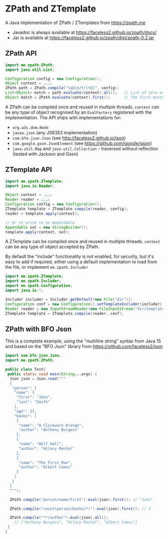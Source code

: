 # ZPath and ZTemplate

A Java implementation of ZPath / ZTemplates from <a href="https://zpath.me">https://zpath.me</a>

* Javadoc is always available at <a href="https://faceless2.github.io/zpath/docs/">https://faceless2.github.io/zpath/docs/</a>
* Jar is available at <a href="https://faceless2.github.io/zpath/dist/zpath-0.2.jar">https://faceless2.github.io/zpath/dist/zpath-0.2.jar</a>

## ZPath API
```java
import me.zpath.ZPath;
import java.util.List;

Configuration config = new Configuration();
Object context = ...;
ZPath path = ZPath.compile("table/tr[td]", config);
List<Object> match = path.evaluate(context).all();   // List of zero or more matches
Object match = ZPath.evaluate(context).first();      // The first match, or null if none
```

A ZPath can be compiled once and reused in multiple threads.
`context` can be any type of object recognised by an `EvalFactory` registered with the implementation. The API ships with implementations for:

* `org.w3c.dom.Node`
* `javax.json` (any JSR353 implementation)
* `com.bfo.json.Json` (see http://faceless2.github.io/json)
* `com.google.gson.JsonElement` (see https://github.com/google/gson)
* `java.util.Map` and `java.util.Collection` - traversed without reflection (tested with Jackson and Gson)


## ZTemplate API
```java
import me.zpath.ZTemplate;
import java.io.Reader;

Object context = ...;
Reader reader = ...;
Configuration config = new Configuration();
ZTemplate template = ZTemplate.compile(reader, config);
reader = template.apply(context);

// Or to write to an Appendable
Appendable out = new StringBuilder();
template.apply(context, out);
```

A ZTemplate can be compiled once and reused in multiple threads.
`context` can be any type of object accepted by ZPath.

By default the "include" functionality is not enabled, for security, but it's
easy to add if required, either using a default implementation to load from the
file, or implement <code>me.zpath.Includer</code>

```java
import me.zpath.ZTemplate;
import me.zpath.Includer;
import me.zpath.Configuration;
import java.io.*;

Includer includer = Includer.getDefault(new File("dir"));
Configuration conf = new Configuration().setTemplateIncluder(includer);
Reader reader = new InputStreamReader(new FileInputStream("dir/template.zt"), "UTF-8");
ZTemplate template = ZTemplate.compile(reader, conf);
```

## ZPath with BFO Json
This is a complete example, using the "multiline string" syntax from Java 15 and based
on the "BFO Json" library from https://github.com/faceless2/json
```java
import com.bfo.json.Json;
import me.zpath.ZPath;

public class Test{
 public static void main(String...args) {
  Json json = Json.read("""
  {
   "person": {
    "name": {
     "first": "John",
     "last": "Smith"
    },
    "age": 27,
    "books": [
     {
      "name": "A Clockwork Orange",
      "author": "Anthony Burgess"
     },
     {
      "name": "Wolf Hall",
      "author": "Hilary Mantel"
     },
     {
      "name": "The First Man",
      "author": "Albert Camus"
     }
    ]
   }
  }
  """);

  ZPath.compile("person/name/first").eval(json).first(); // "John"

  ZPath.compile("count(person/books/*)").eval(json).first(); // 3

  ZPath.compile("**/author").eval(json).all();
    // ["Anthony Burgess", "Hilary Mantel", "Albert Camus"]
 }
}
```
